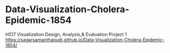 # Data-Visualization-Cholera-Epidemic-1854

H517 Visualization Design, Analysis,& Evaluation Project 1 
https://sagarsamanthapudi.github.io/Data-Visualization-Cholera-Epidemic-1854/
